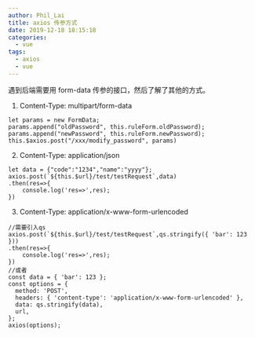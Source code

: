 ```yaml
---
author: Phil_Lai
title: axios 传参方式
date: 2019-12-18 18:15:18
categories:
  - vue
tags:
  - axios
  - vue
---
```


遇到后端需要用 form-data 传参的接口，然后了解了其他的方式。

<!-- more -->

1. Content-Type: multipart/form-data

```
let params = new FormData;
params.append("oldPassword", this.ruleForm.oldPassword);
params.append("newPassword", this.ruleForm.newPassword);
this.$axios.post("/xxx/modify_password", params)
```

2. Content-Type: application/json

```
let data = {"code":"1234","name":"yyyy"};
axios.post(`${this.$url}/test/testRequest`,data)
.then(res=>{
    console.log('res=>',res);
})
```

3. Content-Type: application/x-www-form-urlencoded

```
//需要引入qs
axios.post(`${this.$url}/test/testRequest`,qs.stringify({ 'bar': 123 }))
.then(res=>{
    console.log('res=>',res);
})
//或者
const data = { 'bar': 123 };
const options = {
  method: 'POST',
  headers: { 'content-type': 'application/x-www-form-urlencoded' },
  data: qs.stringify(data),
  url,
};
axios(options);
```
